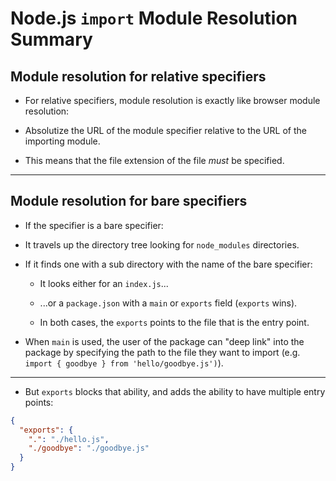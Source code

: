 # Node.js `import` Module Resolution Summary

## Module resolution for relative specifiers

- For relative specifiers, module resolution is exactly like browser module resolution:

- Absolutize the URL of the module specifier relative to the URL of the importing module.

- This means that the file extension of the file _must_ be specified.

---

## Module resolution for bare specifiers

- If the specifier is a bare specifier:

- It travels up the directory tree looking for `node_modules` directories.

- If it finds one with a sub directory with the name of the bare specifier:

  - It looks either for an `index.js`...

  - ...or a `package.json` with a `main` or `exports` field (`exports` wins).

  - In both cases, the `exports` points to the file that is the entry point.

- When `main` is used, the user of the package can "deep link" into the package by specifying the path to the file
  they want to import (e.g. `import { goodbye } from 'hello/goodbye.js')`).

---

- But `exports` blocks that ability, and adds the ability to have multiple entry points:

```json
{
  "exports": {
    ".": "./hello.js",
    "./goodbye": "./goodbye.js"
  }
}
```
